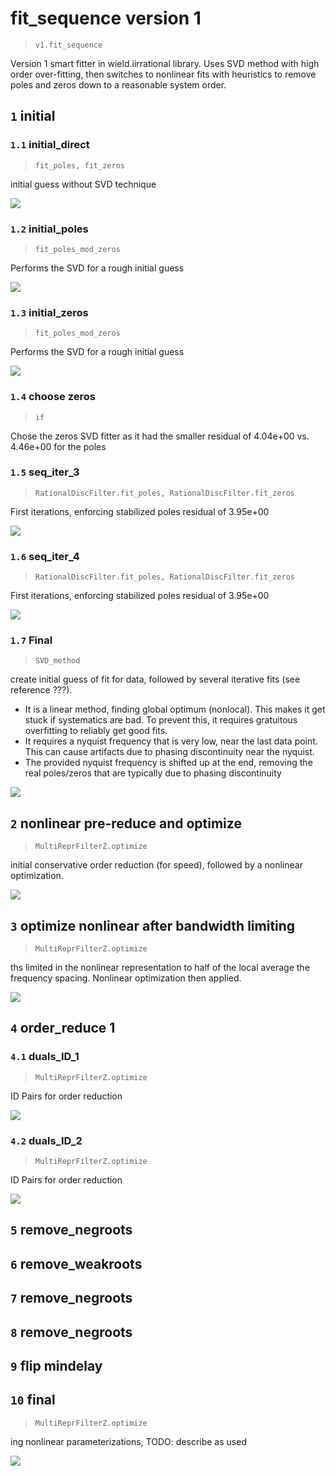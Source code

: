 # fit_sequence version 1

> `v1.fit_sequence`

Version 1 smart fitter in wield.iirrational library. Uses SVD method with high order over-fitting, then switches to nonlinear fits with heuristics to remove poles and zeros down to a reasonable system order.

## `1` initial

### `1.1` initial_direct

> `fit_poles, fit_zeros`

initial guess without SVD technique

![](plot-1-1.png)

### `1.2` initial_poles

> `fit_poles_mod_zeros`

Performs the SVD for a rough initial guess

![](plot-1-2.png)

### `1.3` initial_zeros

> `fit_poles_mod_zeros`

Performs the SVD for a rough initial guess

![](plot-1-3.png)

### `1.4` choose zeros

> `if`

Chose the zeros SVD fitter as it had the smaller residual of 4.04e+00 vs. 4.46e+00 for the poles

### `1.5` seq_iter_3

> `RationalDiscFilter.fit_poles, RationalDiscFilter.fit_zeros`

First iterations, enforcing stabilized poles residual of 3.95e+00

![](plot-1-5.png)

### `1.6` seq_iter_4

> `RationalDiscFilter.fit_poles, RationalDiscFilter.fit_zeros`

First iterations, enforcing stabilized poles residual of 3.95e+00

![](plot-1-6.png)

### `1.7` Final

> `SVD_method`

create initial guess of fit for data, followed by several iterative fits
(see reference ???).
   * It is a linear method, finding global optimum (nonlocal). This makes it get stuck if systematics are bad. To prevent this,
it requires gratuitous overfitting to reliably get good fits.
   * It requires a nyquist frequency that is very low, near the last data point. This can cause artifacts due to phasing discontinuity near the nyquist.
   * The provided nyquist frequency is shifted up at the end, removing the real poles/zeros that are typically due to phasing discontinuity

![](plot-1-7.png)

## `2` nonlinear pre-reduce and optimize

> `MultiReprFilterZ.optimize`

initial conservative order reduction (for speed), followed by a nonlinear optimization.

![](plot-2.png)

## `3` optimize nonlinear after bandwidth limiting

> `MultiReprFilterZ.optimize`

ths limited in the nonlinear representation to half of the local average the frequency spacing.
Nonlinear optimization then applied.

![](plot-3.png)

## `4` order_reduce 1

### `4.1` duals_ID_1

> `MultiReprFilterZ.optimize`

ID Pairs for order reduction

![](plot-4-1.png)

### `4.2` duals_ID_2

> `MultiReprFilterZ.optimize`

ID Pairs for order reduction

![](plot-4-2.png)

## `5` remove_negroots

## `6` remove_weakroots

## `7` remove_negroots

## `8` remove_negroots

## `9` flip mindelay

## `10` final

> `MultiReprFilterZ.optimize`

ing nonlinear parameterizations,
TODO: describe as used

![](plot-10.png)

